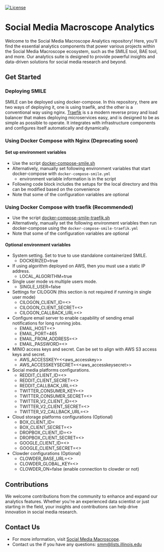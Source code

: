 [![License](https://img.shields.io/badge/License-Apache%202.0-blue.svg)](https://opensource.org/licenses/Apache-2.0) 
# Social Media Macroscope Analytics
Welcome to the Social Media Macroscope Analytics repository! 
Here, you'll find the essential analytics components that power various projects within the Social Media Macroscope 
ecosystem, such as the SMILE tool, BAE tool, and more. Our analytics suite is designed to provide powerful insights 
and data-driven solutions for social media research and beyond.

## Get Started
### Deploying SMILE
SMILE can be deployed using docker-compose. 
In this repository, there are two ways of deploying it, 
one is using traefik, and the other is a conventional way using nginx.
[Traefik](https://traefik.io/traefik/) is s a modern reverse proxy and 
load balancer that makes deploying microservices easy, and is designed to be 
as simple as possible to operate. 
It integrates with infrastructure components and configures itself automatically and dynamically.

### Using Docker Compose with Nginx (Deprecating soon)
#### Set up environment variables
- Use the script [docker-compose-smile.sh](./rabbitmq/docker-command-smile.sh)
- Alternatively, manually set following environment variables that start docker-compose with `docker-compose-smile.yml`
  - environment variable information is in the script
- Following code block includes the setups for the local directory and this can be modified based on the convenience
- Note that some of the configuration variables are optional

### Using Docker Compose with traefik (Recommended)
- Use the script [docker-compose-smile-traefik.sh](./rabbitmq/docker-command-smile-traefik.sh) 
- Alternatively, manually set the following environment variables then run docker-compose using the 
  `docker-compose-smile-traefik.yml`
- Note that some of the configuration variables are optional

#### Optional environment variables
- System setting. Set to true to use standalone containerized SMILE.
  - DOCKERIZED=true 
- If using algorithm deployed on AWS, then you must use a static IP address.
  - LOCAL_ALGORITHM=true
- Single user mode vs multiple users mode.
  - SINGLE_USER=false 
- Settings for CILOGON (this section is not required if running in single user mode)
  - CILOGON_CLIENT_ID=<<cilogon id>>
  - CILOGON_CLIENT_SECRET=<<cilogon client secret>>
  - CILOGON_CALLBACK_URL=<<ci logon callback url>>
- Configure email server to enable capability of sending email notifications for long running jobs.
  - EMAIL_HOST=<<email host>>
  - EMAIL_PORT=465 
  - EMAIL_FROM_ADDRESS=<<email from address>>
  - EMAIL_PASSWORD=<<email password>>
- MINIO access keys and secret. Can be set to align with AWS S3 access keys and secret.
  - AWS_ACCESSKEY=<<aws_accesskey>>
  - AWS_ACCESSKEYSECRET=<<aws_accesskeysecret>>
- Social media platforms configurations.
  - REDDIT_CLIENT_ID=<<reddit client id>>
  - REDDIT_CLIENT_SECRET=<<reddit client secret>>
  - REDDIT_CALLBACK_URL=<<reddit callback url>>
  - TWITTER_CONSUMER_KEY=<<twitter consumer key>>
  - TWITTER_CONSUMER_SECRET=<<twitter consumer secret>>
  - TWITTER_V2_CLIENT_ID=<<twitter v2 client id>>
  - TWITTER_V2_CLIENT_SECRET=<<twitter v2 client secret>>
  - TWITTER_V2_CALLBACK_URL=<<twitter v2 callback url>>
- Cloud storage platforms configurations (Optional)
  - BOX_CLIENT_ID=<box client id>
  - BOX_CLIENT_SECRET=<<box client secret>>
  - DROPBOX_CLIENT_ID=<<dropbox client id>>
  - DROPBOX_CLIENT_SECRET=<<dropbox client secret>>
  - GOOGLE_CLIENT_ID=<<google client id>>
  - GOOGLE_CLIENT_SECRET=<<google client secret>>
- Clowder configurations (Optional)
  - CLOWDER_BASE_URL=<<clowder instance base url>>
  - CLOWDER_GLOBAL_KEY=<<clowder global key>>
  - CLOWDER_ON=false (enable connection to clowder or not)

## Contributions
We welcome contributions from the community to enhance and expand our analytics features. Whether you're an experienced
data scientist or just starting in the field, your insights and contributions can help drive innovation in
social media research.  

## Contact Us
- For more information, visit [Social Media Macroscope](https://smm.ncsa.illinois.edu/).
- Contact us the if you have any questions: <a href="mailto:smm@lists.illinois.edu">smm@lists.illinois.edu</a>
